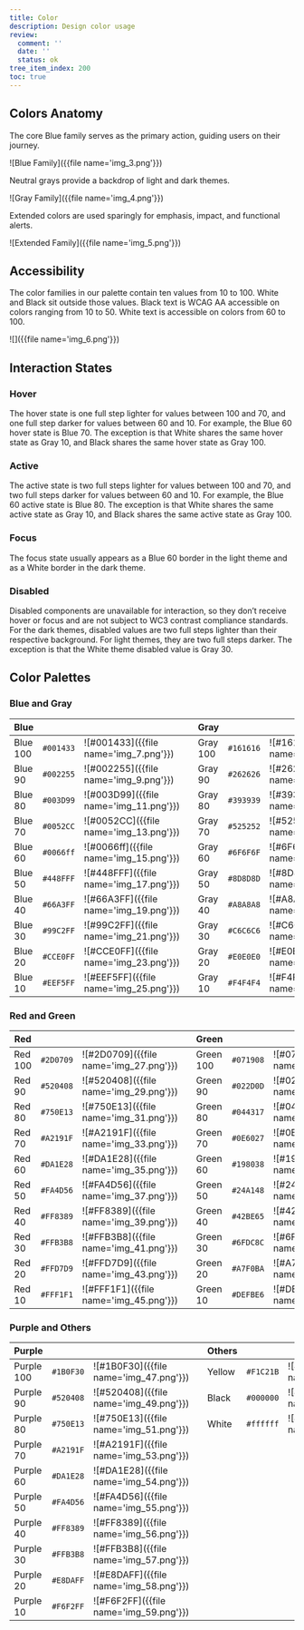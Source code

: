 ```yaml
---
title: Color
description: Design color usage
review:
  comment: ''
  date: ''
  status: ok
tree_item_index: 200
toc: true
---
```


## Colors Anatomy

The core Blue family serves as the primary action, guiding users on their journey.

![Blue Family]({{file name='img_3.png'}})

Neutral grays provide a backdrop of light and dark themes.

![Gray Family]({{file name='img_4.png'}})

Extended colors are used sparingly for emphasis, impact, and functional alerts.

![Extended Family]({{file name='img_5.png'}})

## Accessibility

The color families in our palette contain ten values from 10 to 100. White and Black sit outside those values. Black text is WCAG AA accessible on colors ranging from 10 to 50. White text is accessible on colors from 60 to 100.

![]({{file name='img_6.png'}})

## Interaction States

### Hover

The hover state is one full step lighter for values between 100 and 70, and one full step darker for values between 60 and 10. For example, the Blue 60 hover state is Blue 70. The exception is that White shares the same hover state as Gray 10, and Black shares the same hover state as Gray 100.

### Active

The active state is two full steps lighter for values between 100 and 70, and two full steps darker for values between 60 and 10. For example, the Blue 60 active state is Blue 80. The exception is that White shares the same active state as Gray 10, and Black shares the same active state as Gray 100.

### Focus

The focus state usually appears as a Blue 60 border in the light theme and as a White border in the dark theme.

### Disabled

Disabled components are unavailable for interaction, so they don’t receive hover or focus and are not subject to WC3 contrast compliance standards. For the dark themes, disabled values are two full steps lighter than their respective background. For light themes, they are two full steps darker. The exception is that the White theme disabled value is Gray 30.

## Color Palettes

### Blue and Gray

| Blue     |           |                                        |     | Gray     |           |                                        |
| -------- | --------- | -------------------------------------- | --- | -------- | --------- | -------------------------------------- |
| Blue 100 | `#001433` | ![#001433]({{file name='img_7.png'}})  |     | Gray 100 | `#161616` | ![#161616]({{file name='img_8.png'}})  |
| Blue 90  | `#002255` | ![#002255]({{file name='img_9.png'}})  |     | Gray 90  | `#262626` | ![#262626]({{file name='img_10.png'}}) |
| Blue 80  | `#003D99` | ![#003D99]({{file name='img_11.png'}}) |     | Gray 80  | `#393939` | ![#393939]({{file name='img_12.png'}}) |
| Blue 70  | `#0052CC` | ![#0052CC]({{file name='img_13.png'}}) |     | Gray 70  | `#525252` | ![#525252]({{file name='img_14.png'}}) |
| Blue 60  | `#0066ff` | ![#0066ff]({{file name='img_15.png'}}) |     | Gray 60  | `#6F6F6F` | ![#6F6F6F]({{file name='img_16.png'}}) |
| Blue 50  | `#448FFF` | ![#448FFF]({{file name='img_17.png'}}) |     | Gray 50  | `#8D8D8D` | ![#8D8D8D]({{file name='img_18.png'}}) |
| Blue 40  | `#66A3FF` | ![#66A3FF]({{file name='img_19.png'}}) |     | Gray 40  | `#A8A8A8` | ![#A8A8A8]({{file name='img_20.png'}}) |
| Blue 30  | `#99C2FF` | ![#99C2FF]({{file name='img_21.png'}}) |     | Gray 30  | `#C6C6C6` | ![#C6C6C6]({{file name='img_22.png'}}) |
| Blue 20  | `#CCE0FF` | ![#CCE0FF]({{file name='img_23.png'}}) |     | Gray 20  | `#E0E0E0` | ![#E0E0E0]({{file name='img_24.png'}}) |
| Blue 10  | `#EEF5FF` | ![#EEF5FF]({{file name='img_25.png'}}) |     | Gray 10  | `#F4F4F4` | ![#F4F4F4]({{file name='img_26.png'}}) |

### Red and Green

| Red     |           |                                        |     | Green     |           |                                        |
| ------- | --------- | -------------------------------------- | --- | --------- | --------- | -------------------------------------- |
| Red 100 | `#2D0709` | ![#2D0709]({{file name='img_27.png'}}) |     | Green 100 | `#071908` | ![#071908]({{file name='img_28.png'}}) |
| Red 90  | `#520408` | ![#520408]({{file name='img_29.png'}}) |     | Green 90  | `#022D0D` | ![#022D0D]({{file name='img_30.png'}}) |
| Red 80  | `#750E13` | ![#750E13]({{file name='img_31.png'}}) |     | Green 80  | `#044317` | ![#044317]({{file name='img_32.png'}}) |
| Red 70  | `#A2191F` | ![#A2191F]({{file name='img_33.png'}}) |     | Green 70  | `#0E6027` | ![#0E6027]({{file name='img_34.png'}}) |
| Red 60  | `#DA1E28` | ![#DA1E28]({{file name='img_35.png'}}) |     | Green 60  | `#198038` | ![#198038]({{file name='img_36.png'}}) |
| Red 50  | `#FA4D56` | ![#FA4D56]({{file name='img_37.png'}}) |     | Green 50  | `#24A148` | ![#24A148]({{file name='img_38.png'}}) |
| Red 40  | `#FF8389` | ![#FF8389]({{file name='img_39.png'}}) |     | Green 40  | `#42BE65` | ![#42BE65]({{file name='img_40.png'}}) |
| Red 30  | `#FFB3B8` | ![#FFB3B8]({{file name='img_41.png'}}) |     | Green 30  | `#6FDC8C` | ![#6FDC8C]({{file name='img_42.png'}}) |
| Red 20  | `#FFD7D9` | ![#FFD7D9]({{file name='img_43.png'}}) |     | Green 20  | `#A7F0BA` | ![#A7F0BA]({{file name='img_44.png'}}) |
| Red 10  | `#FFF1F1` | ![#FFF1F1]({{file name='img_45.png'}}) |     | Green 10  | `#DEFBE6` | ![#DEFBE6]({{file name='img_46.png'}}) |

### Purple and Others

| Purple     |           |                                        |     | Others |           |                                        |
| ---------- | --------- | -------------------------------------- | --- | ------ | --------- | -------------------------------------- |
| Purple 100 | `#1B0F30` | ![#1B0F30]({{file name='img_47.png'}}) |     | Yellow | `#F1C21B` | ![#F1C21B]({{file name='img_48.png'}}) |
| Purple 90  | `#520408` | ![#520408]({{file name='img_49.png'}}) |     | Black  | `#000000` | ![#000000]({{file name='img_50.png'}}) |
| Purple 80  | `#750E13` | ![#750E13]({{file name='img_51.png'}}) |     | White  | `#ffffff` | ![#ffffff]({{file name='img_52.png'}}) |
| Purple 70  | `#A2191F` | ![#A2191F]({{file name='img_53.png'}}) |     |        |           |                                        |
| Purple 60  | `#DA1E28` | ![#DA1E28]({{file name='img_54.png'}}) |     |        |           |                                        |
| Purple 50  | `#FA4D56` | ![#FA4D56]({{file name='img_55.png'}}) |     |        |           |                                        |
| Purple 40  | `#FF8389` | ![#FF8389]({{file name='img_56.png'}}) |     |        |           |                                        |
| Purple 30  | `#FFB3B8` | ![#FFB3B8]({{file name='img_57.png'}}) |     |        |           |                                        |
| Purple 20  | `#E8DAFF` | ![#E8DAFF]({{file name='img_58.png'}}) |     |        |           |                                        |
| Purple 10  | `#F6F2FF` | ![#F6F2FF]({{file name='img_59.png'}}) |     |        |           | &nbsp;                                 |
